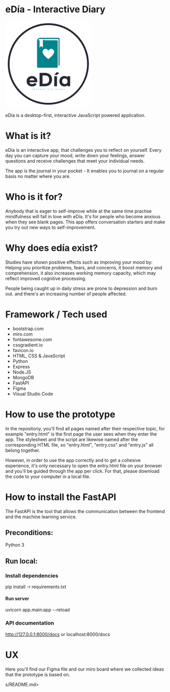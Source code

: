 # eDía - Interactive Diary

![eDdia](logo.png)

eDía is a desktop-first, interactive JavaScript powered application.

# What is it?
eDía is an interactive app, that challenges you to reflect on yourself. Every day you can capture your mood, write down your feelings, answer questions and receive challenges that meet your individual needs. 

 The app is the journal in your pocket - It enables you to journal on a regular basis no matter where you are.

# Who is it for?

Anybody that is eager to self-improve while at the same time practise mindfulness will fall in love with eDía. It's for people who become anxious when they see blank pages. This app offers conversation starters and make you try out new ways to self-improvement.

# Why does edía exist?

Studies have shown positive effects such as improving your mood by: Helping you prioritize problems, fears, and concerns, it boost memory and comprehension, it also increases working memory capacity, which may reflect improved cognitive processing.

People being caught up in daily stress are prone to depression and burn out. and there's an increasing number of people affected.

# Framework / Tech used 

- bootstrap.com
- miro.com
- fontawesome.com
- cssgradient.io
- favicon.io
- HTML, CSS & JavaScript
- Python
- Express
- Node.JS
- MongoDB 
- FastAPI
- Figma
- Visual Studio Code

# How to use the prototype

In the repositoriy, you'll find all pages named after their respective topic, for example "entry.html" is the first page the user sees when they enter the app. The stylesheet and the script are likewise named after the corresponding HTML file, so "entry.html", "entry.css" and "entry.js" all belong together. 

However, in order to use the app correctly and to get a cohesive experience, it's only necessary to open the entry.html file on your browser and you'll be guided through the app per click. For that, please download the code to your computer in a local file.

# How to install the FastAPI

The FastAPI is the tool that allows the communication between the frontend and the machine learning service.

## Preconditions:
Python 3

## Run local:

### Install dependencies
pip install -r requirements.txt

#### Run server
uvicorn app.main:app --reload

### API documentation
http://127.0.0.1:8000/docs
or
localhost:8000/docs


# UX 

Here you'll find our Figma file and our miro board where we collected ideas that the prototype is based on.




s/README.md>
